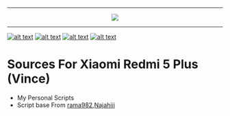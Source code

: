 -----------------------------------------------------------------------

<p align="center">
 <img src="https://github.com/Kry9toN/Scripts/blob/master/asset/icon.jpg">
</p>

-----------------------------------------------------------------------

[![alt text][1.1]][1]
[![alt text][2.1]][2]
[![alt text][3.1]][3]
[![alt text][4.1]][4]

[1.1]: http://i.imgur.com/tXSoThF.png (twitter icon with padding)
[2.1]: http://i.imgur.com/P3YfQoD.png (facebook icon with padding)
[3.1]: http://i.imgur.com/0o48UoR.png (github icon with padding)
[4.1]: http://i.imgur.com/X0z9vOA.png (instagram icon with padding)

[1]: http://www.twitter.com/DhimasBagusPra1
[2]: http://www.facebook.com/dhimas.b.prayoga.7
[3]: http://www.github.com/kry9ton
[4]: http://www.instagram.com/dhimasbpy


Sources For Xiaomi Redmi 5 Plus (Vince)
=======================================

* My Personal Scripts
* Script base From [rama982](https://github.com/rama982/kernel_scripts),[Najahiii](https://github.com/najahiiii)
